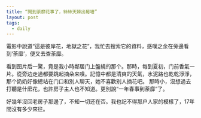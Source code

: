 ```yaml
---
title: “開到荼靡花事了，絲絲天棘出莓墻” 
layout: post
tags:
  - daily
---
```


電影中說道“這是彼岸花，地獄之花”，我忙去搜索它的資料，感嘆之余在旁邊看到‘荼靡’，便又去查荼靡。

看到图片后一驚，竟是我小時鄰居门上盤繞的那个。那時，每到夏初，门前香氣一片。從旁边走過都要跳起摘朵来嗅。記憶中都是清爽的天氣，水泥路也乾乾淨淨，那个奶奶好像總站在门口和別人聊天，她不喜歡别人摘花吧。
那時小，沒想過去打聽是什麽花，也許房子主人也不知道。更別說“一年春事到荼靡”了。

好幾年沒回老房子那邊了，不知一切还在否。我也記不得那户人家的模樣了，17年間沒有多少來往。
